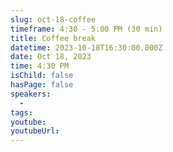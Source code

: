 ```yaml
---
slug: oct-18-coffee
timeframe: 4:30 - 5:00 PM (30 min)
title: Coffee break
datetime: 2023-10-18T16:30:00.000Z
date: Oct 18, 2023
time: 4:30 PM
isChild: false
hasPage: false
speakers:
  -
tags:
youtube:
youtubeUrl:
---
```

